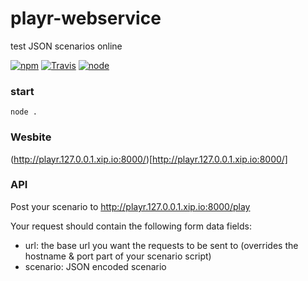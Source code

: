 # playr-webservice

test JSON scenarios online


[![npm](https://img.shields.io/npm/dm/playr-webservice.svg?style=flat-square)](https://www.npmjs.com/package/playr-webservice)
[![Travis](https://img.shields.io/travis/eventEmitter/playr-webservice.svg?style=flat-square)](https://travis-ci.org/eventEmitter/playr-webservice)
[![node](https://img.shields.io/node/v/playr-webservice.svg?style=flat-square)](https://nodejs.org/)


### start

    node .


### Wesbite

(http://playr.127.0.0.1.xip.io:8000/)[http://playr.127.0.0.1.xip.io:8000/]


### API

Post your scenario to http://playr.127.0.0.1.xip.io:8000/play


Your request should contain the following form data fields:
- url: the base url you want the requests to be sent to (overrides the hostname & port part of your scenario script)
- scenario: JSON encoded scenario

